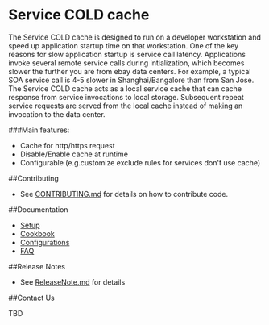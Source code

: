 # Service COLD cache

The Service COLD cache is designed to run on a developer workstation and speed up application startup time on that workstation. One of the key reasons for slow application startup is service call latency. Applications invoke several remote service calls during intialization, which becomes slower the further you are from ebay data centers. For example, a typical SOA service call is 4-5 slower in Shanghai/Bangalore than from San Jose. The Service COLD cache acts as a local service cache that can cache response from service invocations to local storage. Subsequent repeat service requests are served from the local cache instead of making an invocation to the data center. 

###Main features:

* Cache for http/https request
* Disable/Enable cache at runtime
* Configurable (e.g.customize exclude rules for services don't use cache)

##Contributing

- See [CONTRIBUTING.md](docs/CONTRIBUTING.md) for details on how to contribute code.

##Documentation

- [Setup](docs/setup-standalone.md)
- [Cookbook](docs/cookbook.md)
- [Configurations](docs/configurations.md)
- [FAQ](docs/faq.md)

##Release Notes

- See [ReleaseNote.md](docs/ReleaseNote.md) for details

##Contact Us

TBD
